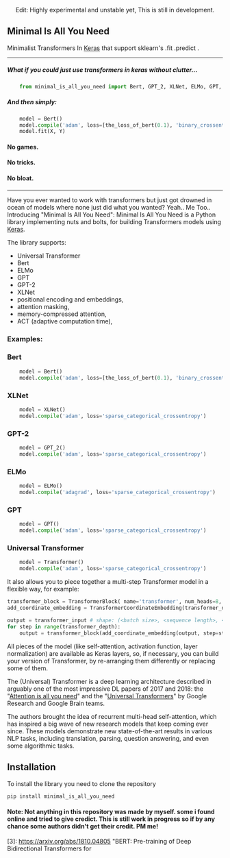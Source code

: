 
<p align="center">
Edit: Highly experimental and unstable yet, This is still in development. 


</p>



## Minimal Is All You Need

Minimalist Transformers In [Keras](http://keras.io) that support sklearn's .fit .predict .

-----
##### What if you could just use transformers in keras without clutter...

```python
    from minimal_is_all_you_need import Bert, GPT_2, XLNet, ELMo, GPT,  Transformer, the_loss_of_bert
```

##### And then simply: 

```python
    model = Bert()
    model.compile('adam', loss=[the_loss_of_bert(0.1), 'binary_crossentropy'])
    model.fit(X, Y)
```    

#### No games. 
#### No tricks.
#### No bloat.

-----

Have you ever wanted to work with transformers but just got drowned in ocean of models where none just did what you wanted?
Yeah.. Me Too..
Introducing "Minimal Is All You Need": Minimal Is All You Need is a Python library implementing nuts and bolts, for building Transformers models using [Keras](http://keras.io).

The library supports:
* Universal Transformer
* Bert
* ELMo
* GPT
* GPT-2
* XLNet
* positional encoding and embeddings,
* attention masking,
* memory-compressed attention,
* ACT (adaptive computation time),

### Examples:

### Bert
```python
    model = Bert()
    model.compile('adam', loss=[the_loss_of_bert(0.1), 'binary_crossentropy'])
```
### XLNet
```python
    model = XLNet()
    model.compile('adam', loss='sparse_categorical_crossentropy')
```
### GPT-2
```python
    model = GPT_2()
    model.compile('adam', loss='sparse_categorical_crossentropy')
```
### ELMo
```python
    model = ELMo()
    model.compile('adagrad', loss='sparse_categorical_crossentropy')
```
### GPT
```python
    model = GPT()
    model.compile('adam', loss='sparse_categorical_crossentropy')
```
### Universal Transformer
```python
    model = Transformer()
    model.compile('adam', loss='sparse_categorical_crossentropy')
```

It also allows you to piece together a multi-step Transformer model
in a flexible way, for example:

```python
transformer_block = TransformerBlock( name='transformer', num_heads=8, residual_dropout=0.1, attention_dropout=0.1, use_masking=True)
add_coordinate_embedding = TransformerCoordinateEmbedding(transformer_depth, name='coordinate_embedding')
    
output = transformer_input # shape: (<batch size>, <sequence length>, <input size>)
for step in range(transformer_depth):
    output = transformer_block(add_coordinate_embedding(output, step=step))
```


All pieces of the model (like self-attention, activation function, layer normalization) are available as Keras layers, so, if necessary,
you can build your version of Transformer, by re-arranging them differently or replacing some of them.

The (Universal) Transformer is a deep learning architecture described in arguably one of the most impressive DL papers of 2017 and 2018:
the "[Attention is all you need][1]" and the "[Universal Transformers][2]"
by Google Research and Google Brain teams.

The authors brought the idea of recurrent multi-head self-attention,
which has inspired a big wave of new research models that keep coming ever since.
These models demonstrate new state-of-the-art results in various NLP tasks,
including translation, parsing, question answering, and even some algorithmic tasks.

Installation
------------
To install the library you need to clone the repository

    pip install minimal_is_all_you_need


#### Note: Not anything in this repository was made by myself. some i found online and tried to give credict. This is still work in progress so if by any chance some authors didn't get their credit. PM me! 


[1]: https://arxiv.org/abs/1706.03762 "Attention Is All You Need"
[2]: https://arxiv.org/abs/1807.03819 "Universal Transformers"
[3]: https://arxiv.org/abs/1810.04805 "BERT: Pre-training of Deep Bidirectional Transformers for
